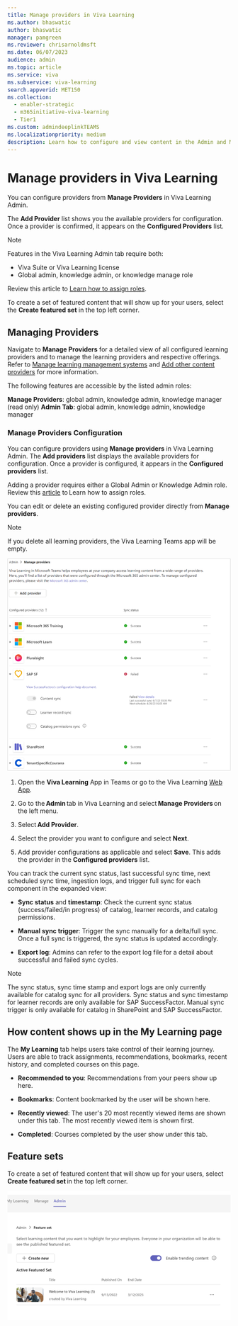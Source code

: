 ```yaml
---
title: Manage providers in Viva Learning
ms.author: bhaswatic
author: bhaswatic
manager: pamgreen
ms.reviewer: chrisarnoldmsft
ms.date: 06/07/2023
audience: admin
ms.topic: article
ms.service: viva
ms.subservice: viva-learning
search.appverid: MET150
ms.collection:
  - enabler-strategic
  - m365initiative-viva-learning
  - Tier1
ms.custom: admindeeplinkTEAMS
ms.localizationpriority: medium
description: Learn how to configure and view content in the Admin and My Learning tabs in Viva Learning.
---
```


# Manage providers in Viva Learning

You can configure providers from **Manage Providers** in Viva Learning Admin. 

The **Add Provider** list shows you the available providers for configuration. Once a provider is confirmed, it appears on the **Configured Providers** list. 



> [!NOTE]
> Features in the Viva Learning Admin tab require both:
> - Viva Suite or Viva Learning license
> - Global admin, knowledge admin, or knowledge manage role
  
Review this article to [Learn how to assign roles](/exchange/permissions/role-group-members).

To create a set of featured content that will show up for your users, select the **Create featured set** in the top left corner.


## Managing Providers

Navigate to **Manage Providers** for a detailed view of all configured learning providers and to manage the learning providers and respective offerings. Refer to [Manage learning management systems](../learning/configure-lms.md) and [Add other content providers](../learning/configure-other-content-sources.md) for more information.

The following features are accessible by the listed admin roles: 

**Manage Providers**: global admin, knowledge admin, knowledge manager (read only)
**Admin Tab**: global admin, knowledge admin, knowledge manager 


### Manage Providers Configuration 


You can configure providers using **Manage providers** in Viva Learning Admin. The **Add providers** list displays the available providers for configuration. 
Once a provider is configured, it appears in the **Configured providers** list. 

Adding a provider requires either a Global Admin or Knowledge Admin role. Review this [article](/exchange/permissions/role-group-members) to Learn how to assign roles. 


You can edit or delete an existing configured provider directly from **Manage providers**. 

> [!NOTE]
> If you delete all learning providers, the Viva Learning Teams app will be empty.

![Screenshot that shows the Manage Providers options inside Viva Learning.](../media/learning/admin-tab-manage-providers.png) 

1. Open the **Viva Learning** App in Teams or go to the Viva Learning [Web App](https://vivalearning.microsoft.com).

2. Go to the **Admin** tab in Viva Learning and select **Manage Providers** on the left menu. 
  
1. Select **Add Provider**. 

1. Select the provider you want to configure and select **Next**. 

1. Add provider configurations as applicable and select **Save**. This adds the provider in the **Configured providers** list. 

You can track the current sync status, last successful sync time, next scheduled sync time, ingestion logs, and trigger full sync for each component in the expanded view:

 - **Sync status** and **timestamp**: Check the current sync status (success/failed/in progress) of catalog, learner records, and catalog permissions.  
    
 - **Manual sync trigger**: Trigger the sync manually for a delta/full sync. Once a full sync is triggered, the sync status is updated accordingly. 

 - **Export log**: Admins can refer to the export log file for a detail about successful and failed sync cycles. 

> [!NOTE]
> The sync status, sync time stamp and export logs are only currently available for catalog sync for all providers. 
>Sync status and sync timestamp for learner records are only available for SAP SuccessFactor. Manual sync trigger is only available for catalog in SharePoint and SAP SuccessFactor.

## How content shows up in the My Learning page

The **My Learning** tab helps users take control of their learning journey. Users are able to track assignments, recommendations, bookmarks, recent history, and completed courses on this page.

- **Recommended to you**: Recommendations from your peers show up here.

- **Bookmarks**: Content bookmarked by the user will be shown here.

- **Recently viewed**: The user's 20 most recently viewed items are shown under this tab. The most recently viewed item is shown first.

- **Completed**: Courses completed by the user show under this tab.

## Feature sets

To create a set of featured content that will show up for your users, select **Create featured set** in the top left corner. 

![Screenshot of the create feature set within Viva Learning.](../media/learning/feature-set.png)